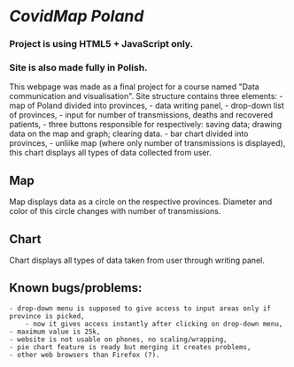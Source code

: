 # *CovidMap Poland*

### **Project is using HTML5 + JavaScript only.**
### **Site is also made fully in Polish.**

This webpage was made as a final project for a course named "Data communication and visualisation".
Site structure contains three elements:
    - map of Poland divided into provinces,
    - data writing panel,
        - drop-down list of provinces,
        - input for number of transmissions, deaths and recovered patients,
        - three buttons responsible for respectively: saving data; drawing data on the map and graph; clearing data.
    - bar chart divided into provinces,
        - unliike map (where only number of transmissions is displayed), this chart displays all types of data collected from user.

## Map
Map displays data as a circle on the respective provinces. Diameter and color of this circle changes with number of transmissions.

## Chart
Chart displays all types of data taken from user through writing panel.

## Known bugs/problems:
    - drop-down menu is supposed to give access to input areas only if province is picked,
        - now it gives access instantly after clicking on drop-down menu,
    - maximum value is 25k,
    - website is not usable on phones, no scaling/wrapping,
    - pie chart feature is ready but merging it creates problems,
    - other web browsers than Firefox (?).
